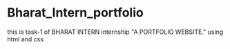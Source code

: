 # Bharat_Intern_portfolio
this is task-1 of BHARAT INTERN internship "A PORTFOLIO WEBSITE." using html and css

